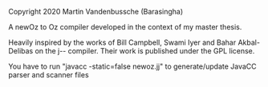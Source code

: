 Copyright 2020 Martin Vandenbussche (Barasingha)

A newOz to Oz compiler developed in the context of my master thesis.

Heavily inspired by the works of Bill Campbell, Swami Iyer and Bahar Akbal-Delibas on the j-- compiler.
Their work is published under the GPL license.


You have to run "javacc -static=false newoz.jj" to generate/update JavaCC parser and scanner files
